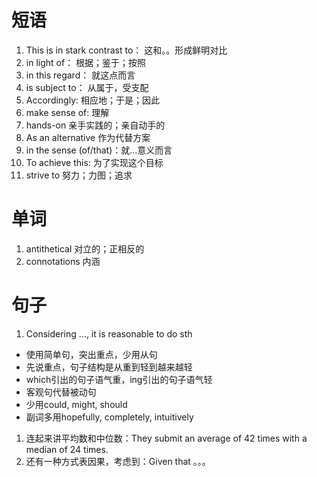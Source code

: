 # 短语
1. This is in stark contrast to： 这和。。形成鲜明对比
2. in light of： 根据；鉴于；按照
3. in this regard： 就这点而言
4. is subject to： 从属于，受支配
5. Accordingly: 相应地；于是；因此
6. make sense of: 理解
7. hands-on 亲手实践的；亲自动手的
8. As an alternative 作为代替方案
9. in the sense (of/that)：就...意义而言
10. To achieve this: 为了实现这个目标
11. strive to 努力；力图；追求

# 单词
1. antithetical 对立的；正相反的
2. connotations 内涵


# 句子

1. Considering ..., it is reasonable to do sth


- 使用简单句，突出重点，少用从句
- 先说重点，句子结构是从重到轻到越来越轻
- which引出的句子语气重，ing引出的句子语气轻
- 客观句代替被动句
- 少用could, might, should
- 副词多用hopefully, completely, intuitively


1. 连起来讲平均数和中位数：They submit an average of 42 times with a median of 24 times.
2. 还有一种方式表因果，考虑到：Given that 。。。
